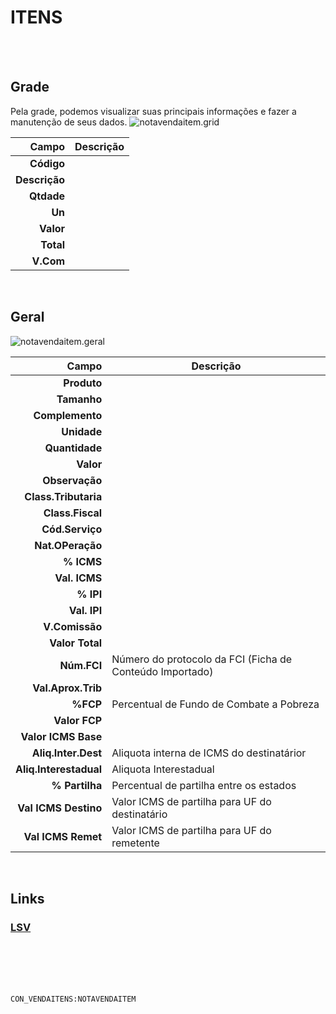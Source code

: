 # ITENS
<br>
<br>

## Grade
Pela grade, podemos visualizar suas principais informações e fazer a manutenção de seus dados.
![notavendaitem.grid](https://raw.githubusercontent.com/netforcews/docs-erp/master/geral/imagens/notavendaitem.grid.png)

Campo | Descrição
--:|---
**Código** | 
**Descrição** | 
**Qtdade** | 
**Un** | 
**Valor** | 
**Total** | 
**V.Com** | 
<br>

## Geral
![notavendaitem.geral](https://raw.githubusercontent.com/netforcews/docs-erp/master/geral/imagens/notavendaitem.geral.png)

Campo | Descrição
--:|---
**Produto** | 
**Tamanho** | 
**Complemento** | 
**Unidade** | 
**Quantidade** | 
**Valor** | 
**Observação** | 
**Class.Tributaria** | 
**Class.Fiscal** | 
**Cód.Serviço** | 
**Nat.OPeração** | 
**% ICMS** | 
**Val. ICMS** | 
**% IPI** | 
**Val. IPI** | 
**V.Comissão** | 
**Valor Total** | 
**Núm.FCI** | Número do protocolo da FCI (Ficha de Conteúdo Importado)
**Val.Aprox.Trib** | 
**%FCP** | Percentual de Fundo de Combate a Pobreza
**Valor FCP** | 
**Valor ICMS Base** | 
**Aliq.Inter.Dest** | Aliquota interna de ICMS do destinatárior
**Aliq.Interestadual** | Aliquota Interestadual
**% Partilha** | Percentual de partilha entre os estados
**Val ICMS Destino** | Valor ICMS de partilha para UF do destinatário
**Val ICMS Remet** | Valor ICMS de partilha para UF do remetente
<br>

## Links
### [LSV](/geral/notavendaitenslsv.md)
<br>
<br>
<br>
<br>

```CON_VENDAITENS:NOTAVENDAITEM```
